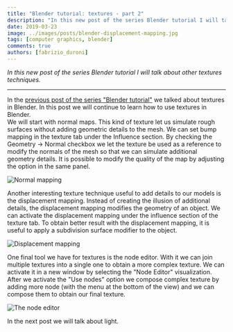```yaml
---
title: "Blender tutorial: textures - part 2"
description: "In this new post of the series Blender tutorial I will talk other about textures techniques."
date: 2019-03-23
image: ../images/posts/blender-displacement-mapping.jpg
tags: [computer graphics, blender]
comments: true
authors: [fabrizio_duroni]
---
```


*In this new post of the series Blender tutorial I will talk about other textures techniques.*

---

In the [previous post of the series "Blender tutorial"](/2019/03/22/blender-tutorial-8-textures-part-1/) we talked
about textures in Blender. In this post we will continue to learn how to use textures in Blender.  
We will start with normal maps. This kind of texture let us simulate rough surfaces without adding geometric details to
the mesh. We can set bump mapping in the texture tab under the Influence section. By checking the Geometry -> Normal
checkbox we let the texture be used as a reference to modify the normals of the mesh so that we can simulate additional
geometry details. It is possible to modify the quality of the map by adjusting the option in the same panel.

![Normal mapping](../images/posts/blender-normal-mapping.jpg)

Another interesting texture technique useful to add details to our models is the displacement mapping. Instead of
creating the illusion of additional details, the displacement mapping modifies the geometry of an object. We can
activate the displacement mapping under the influence section of the texture tab. To obtain better result with the
displacement mapping, it is useful to apply a subdivision surface modifier to the object.

![Displacement mapping](../images/posts/blender-displacement-mapping.jpg)

One final tool we have for textures is the node editor. With it we can join multiple textures into a single one to
obtain a more complex texture. We can activate it in a new window by selecting the "Node Editor" visualization. After we
activate the "Use nodes" option we compose complex texture by adding more node (with the menu at the bottom of the view)
and we can compose them to obtain our final texture.

![The node editor](../images/posts/blender-node-editor.jpg)

In the next post we will talk about light.
